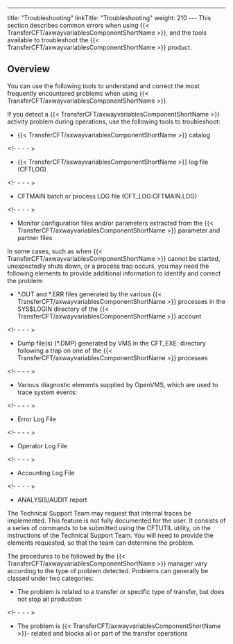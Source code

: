 ---
title: "Troubleshooting"
linkTitle: "Troubleshooting"
weight: 210
--- This section describes common errors when using {{< TransferCFT/axwayvariablesComponentShortName  >}}, and the tools available to troubleshoot the {{< TransferCFT/axwayvariablesComponentShortName  >}} product.

## Overview

You can use the following tools to understand and correct the most frequently encountered problems when using {{< TransferCFT/axwayvariablesComponentShortName  >}}.

If you detect a {{< TransferCFT/axwayvariablesComponentShortName  >}} activity problem during operations, use the following tools to troubleshoot:

- {{< TransferCFT/axwayvariablesComponentShortName >}} catalog

<!- - - - >

- {{< TransferCFT/axwayvariablesComponentShortName >}} log file (CFTLOG)

<!- - - - >

- CFTMAIN batch or process LOG file (CFT_LOG:CFTMAIN.LOG)

<!- - - - >

- Monitor configuration files and/or parameters extracted from the {{< TransferCFT/axwayvariablesComponentShortName >}} parameter and partner files

In some cases, such as when {{< TransferCFT/axwayvariablesComponentShortName  >}} cannot be started, unexpectedly shuts down, or a process trap occurs, you may need the following elements to provide additional information to identify and correct the problem:

- \*.OUT and \*.ERR files generated by the various {{< TransferCFT/axwayvariablesComponentShortName >}} processes in the SYS$LOGIN directory of the {{< TransferCFT/axwayvariablesComponentShortName >}} account

<!- - - - >

- Dump file(s) (\*.DMP) generated by VMS in the CFT_EXE: directory following a trap on one of the {{< TransferCFT/axwayvariablesComponentShortName >}} processes

<!- - - - >

- Various diagnostic elements supplied by OpenVMS, which are used to trace system events:

<!- - - - >

- Error Log File

<!- - - - >

- Operator Log File

<!- - - - >

- Accounting Log File

<!- - - - >

- ANALYSIS/AUDIT report

The Technical Support Team may request that internal traces be implemented. This feature is not fully documented for the user. It consists of a series of commands to be submitted using the CFTUTIL utility, on the instructions of the Technical Support Team. You will need to provide the elements requested, so that the team can determine the problem.

The procedures to be followed by the {{< TransferCFT/axwayvariablesComponentShortName  >}} manager vary according to the type of problem detected. Problems can generally be classed under two categories:

- The problem is related to a transfer or specific type of transfer, but does not stop all production

<!- - - - >

- The problem is {{< TransferCFT/axwayvariablesComponentShortName >}}- related and blocks all or part of the transfer operations

